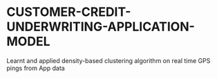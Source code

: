 # CUSTOMER-CREDIT-UNDERWRITING-APPLICATION-MODEL

Learnt and applied density-based clustering algorithm on real
time GPS pings from App data
